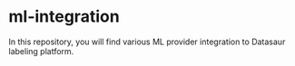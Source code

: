 # ml-integration

In this repository, you will find various ML provider integration to Datasaur labeling platform.
